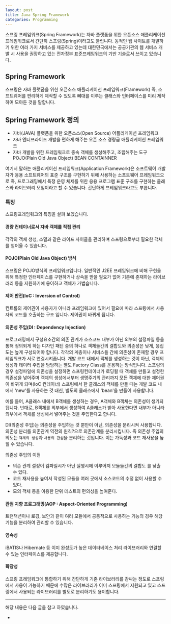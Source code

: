 ```yaml
---
layout: post
title: Java Spring Framework
categories: Programming
---
```


스프링 프레임워크(Spring Framework)는 자바 플랫폼을 위한 오픈소스 애플리케이션 프레임워크로서 간단히 스프링(Spring)이라고도 불립니다. 동적인 웹 사이트를 개발하기 위한 여러 가지 서비스를 제공하고 있는데 대한민국에서는 공공기관의 웹 서비스 개발 시 사용을 권장하고 있는 전자정부 표준프레임워크의 기반 기술로서 쓰이고 있습니다.

## Spring Framework

스프링은 자바 플랫폼을 위한 오픈소스 애플리케이션 프레임워크(Framework) 즉, 소프트웨어를 편리하게 제작할 수 있도록 뼈대를 이루는 클래스와 인터페이스를 미리 제작하여 모아둔 것을 말합니다.

## Spring Framework 정의

- 자바(JAVA) 플랫폼을 위한 오픈소스(Open Source) 어플리케이션 프레임워크
- 자바 엔터프라이즈 개발을 편하게 해주는 오픈 소스 경량급 애플리케이션 프레임워크
- 자바 개발을 위한 프레임워크로 종속 객체를 생성해주고, 조립해주는 도구
  POJO(Plain Old Java Object) BEAN CONTAINNER

여기서 말하는 애플리케이션 프레임워크(Application Framework)은 소프트웨어 개발자가 응용 소프트웨어의 표준 구조를 구현하기 위해 사용하는 소프트웨어 프레임워크으로 즉, 프로그래밍에서 특정 운영 체제를 위한 응용 프로그램 표준 구조를 구현하는 클래스와 라이브러리 모임이라고 할 수 있습니다. 간단하게 프레임워크라고도 부릅니다.

### 특징

스프링프레임워크의 특징을 살펴 보겠습니다.

#### 경량 컨테이너로서 자바 객체를 직접 관리

각각의 객체 생성, 소멸과 같은 라이프 사이클을 관리하며 스프링으로부터 필요한 객체를 얻어올 수 있습니다.

#### POJO(Plain Old Java Object) 방식

스프링은 POJO방식의 프레임워크입니다. 일반적인 J2EE 프레임워크에 비해 구현을 위해 특정한 인터페이스를 구현하거나 상속을 받을 필요가 없어 기존에 존재하는 라이브러리 등을 지원하기에 용이하고 객체가 가볍습니다.

#### 제어 반전(IoC : Inversion of Control)

컨트롤의 제어권이 사용자가 아니라 프레임워크에 있어서 필요에 따라 스프링에서 사용자의 코드를 호출하는 구조 입니다. 제어권이 바뀌게 됩니다.

#### 의존성 주입(DI : Dependency Injection)

프로그래밍에서 구성요소간의 의존 관계가 소스코드 내부가 아닌 외부의 설정파일 등을 통해 정의되게 하는 디자인 패턴 중의 하나로 객체들간의 결합도와 의존성은 낮게, 응집도는 높게 구성되어야 합니다. 각각의 계층이나 서비스들 간에 의존성이 존재할 경우 프레임워크가 서로 연결시켜줍니다. 개발 코드 내에서 객체를 생성하는 것이 아닌, 객체의 생성과 데이터 주입을 담당하는 별도 Factory Class를 운용하는 방식입니다. 스프링의 경우 설정파일에 의존성을 설정하면 스프링컨테이너가 로딩될 때 객체를 만들고 설정한 의존성을 넣어주며 객체의 생성에서부터 생명주기의 관리까지 모든 객체에 대한 제어권이 바뀌게 되며(IoC 컨테이너) 스프링에서 한 클래스의 객체를 만들 때는 개발 코드 내에서 'new'를 사용하는 것 대신, 별도의 클래스에서 'bean'을 만들어 사용합니다.

예를 들어, A클래스 내에서 B객체를 생성하는 경우, A객체와 B객체는 의존성이 생기되 됩니다. 반대로, B객체를 외부에서 생성하여 A클래스가 받아 사용한다면 내부가 아니라 외부에서 객체를 생성해서 넣어주는 것을 주입한다고 합니다.

DI(의존성 주입)는 의존성을 주입하는 것 뿐만이 아닌, 의존성을 분리시켜 사용합니다. 의존성 분리를 의존관계 역전의 원칙?으로 의존관계를 분리시킵니다. 즉 의존성 주입의 의도는 `객체의 생성`과 `사용의 관심`을 분리하는 것입니다. 이는 가독성과 코드 재사용을 높힐 수 있습니다.

의존성 주입의 이점

- 의존 관계 설정이 컴파일시가 아닌 실행시에 이루어져 모듈들간의 결합도 를 낮출 수 있다.
- 코드 재사용을 높여서 작성된 모듈을 여러 곳에서 소스코드의 수정 없이 사용할 수 있다.
- 모의 객체 등을 이용한 단위 테스트의 편의성을 높여준다.

#### 관점 지향 프로그래밍(AOP : Aspect-Oriented Programming)

트랜잭션이나 로깅, 보안과 같이 여러 모듈에서 공통적으로 사용하는 기능의 경우 해당 기능을 분리하여 관리할 수 있습니다.

#### 영속성

iBATIS나 Hibernate 등 이미 완성도가 높은 데이터베이스 처리 라이브러리와 연결할 수 있는 인터페이스를 제공합니다.

#### 확장성

스프링 프레임워크에 통합하기 위해 간단하게 기존 라이브러리를 감싸는 정도로 스프링에서 사용이 가능하기 때문에 수많은 라이브러리가 이미 스프링에서 지원되고 있고 스프링에서 사용되는 라이브러리를 별도로 분리하기도 용이합니다.

---

해당 내용은 다음 글을 참고 하였습니다.

-
